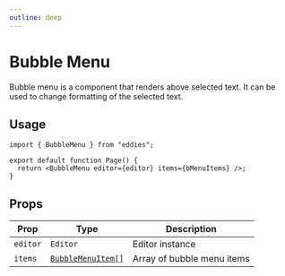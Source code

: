 ```yaml
---
outline: deep
---
```


# Bubble Menu

Bubble menu is a component that renders above selected text. It can be used to change formatting of the selected text.

## Usage

```tsx
import { BubbleMenu } from "eddies";

export default function Page() {
  return <BubbleMenu editor={editor} items={bMenuItems} />;
}
```

## Props

| Prop     | Type                                                      | Description                |
| -------- | --------------------------------------------------------- | -------------------------- |
| `editor` | `Editor`                                                  | Editor instance            |
| `items`  | [`BubbleMenuItem[]`](/docs/reference/bubble-menu-item.md) | Array of bubble menu items |
